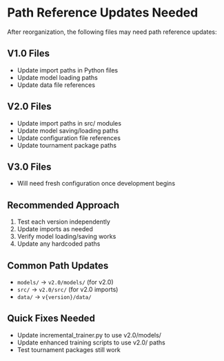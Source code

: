 # Path Reference Updates Needed

After reorganization, the following files may need path reference updates:

## V1.0 Files
- Update import paths in Python files
- Update model loading paths
- Update data file references

## V2.0 Files  
- Update import paths in src/ modules
- Update model saving/loading paths
- Update configuration file references
- Update tournament package paths

## V3.0 Files
- Will need fresh configuration once development begins

## Recommended Approach
1. Test each version independently
2. Update imports as needed
3. Verify model loading/saving works
4. Update any hardcoded paths

## Common Path Updates
- `models/` → `v2.0/models/` (for v2.0)
- `src/` → `v2.0/src/` (for v2.0 imports)
- `data/` → `v{version}/data/`

## Quick Fixes Needed
- Update incremental_trainer.py to use v2.0/models/
- Update enhanced training scripts to use v2.0/ paths
- Test tournament packages still work
